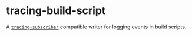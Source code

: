 # tracing-build-script

A [`tracing-subscriber`](https://docs.rs/tracing-subscriber/latest/tracing_subscriber/) compatible writer for logging events in build scripts.
